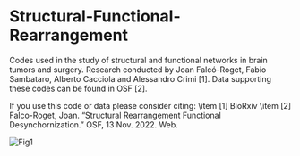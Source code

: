 # Structural-Functional-Rearrangement
Codes used in the study of structural and functional networks in brain tumors and surgery. 
Research conducted by Joan Falcó-Roget, Fabio Sambataro, Alberto Cacciola and Alessandro Crimi [1].
Data supporting these codes can be found in OSF [2].

If you use this code or data please consider citing:
  \item
  [1] BioRxiv
  \item
  [2] Falco-Roget, Joan. “Structural Rearrangement Functional Desynchornization.” OSF, 13 Nov. 2022. Web.
  
  ![Fig1](https://user-images.githubusercontent.com/95430406/201612773-931529bc-391c-49a0-b95b-2ce6f7fe376f.jpg)
